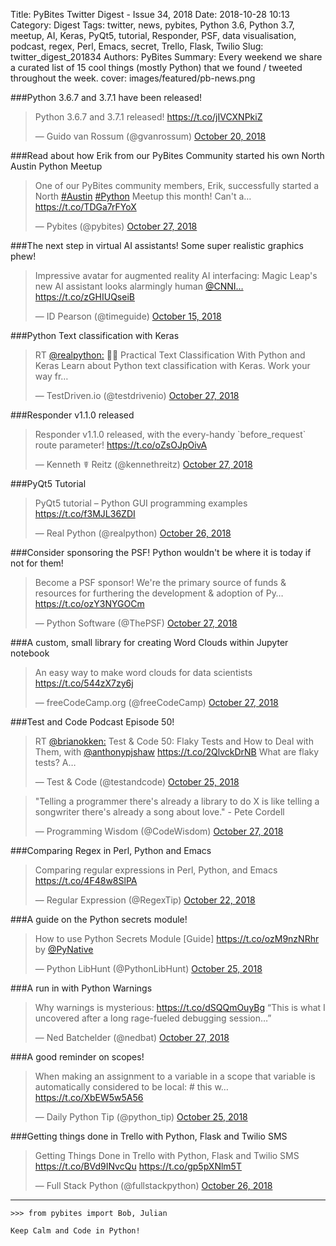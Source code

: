 Title: PyBites Twitter Digest - Issue 34, 2018
Date: 2018-10-28 10:13
Category: Digest
Tags: twitter, news, pybites, Python 3.6, Python 3.7, meetup, AI, Keras, PyQt5, tutorial, Responder, PSF, data visualisation, podcast, regex, Perl, Emacs, secret, Trello, Flask, Twilio
Slug: twitter_digest_201834
Authors: PyBites
Summary: Every weekend we share a curated list of 15 cool things (mostly Python) that we found / tweeted throughout the week.
cover: images/featured/pb-news.png

###Python 3.6.7 and 3.7.1 have been released!

<blockquote class="twitter-tweet"><p>Python 3.6.7 and 3.7.1 released! <a href="https://t.co/jIVCXNPkiZ" title="https://t.co/jIVCXNPkiZ" target="_blank">https://t.co/jIVCXNPkiZ</a></p>— Guido van Rossum (@gvanrossum) <a href="https://twitter.com/gvanrossum/status/1053761849332654080" data-datetime="2018-10-20T21:36:17+00:00">October 20, 2018</a></blockquote>


###Read about how Erik from our PyBites Community started his own North Austin Python Meetup

<blockquote class="twitter-tweet"><p>One of our PyBites community members, Erik, successfully started a North <a href="https://twitter.com/search/#Austin" target="_blank">#Austin</a> <a href="https://twitter.com/search/#Python" target="_blank">#Python</a> Meetup this month! Can't a… <a href="https://t.co/TDGa7rFYoX" title="https://t.co/TDGa7rFYoX" target="_blank">https://t.co/TDGa7rFYoX</a></p>— Pybites (@pybites) <a href="https://twitter.com/pybites/status/1056325889611325440" data-datetime="2018-10-27T23:24:52+00:00">October 27, 2018</a></blockquote>


###The next step in virtual AI assistants! Some super realistic graphics phew!

<blockquote class="twitter-tweet"><p>Impressive avatar for augmented reality AI interfacing: Magic Leap's new AI assistant looks alarmingly human <a href="https://twitter.com/@CNNI…" target="_blank">@CNNI…</a> <a href="https://t.co/zGHIUQseiB" title="https://t.co/zGHIUQseiB" target="_blank">https://t.co/zGHIUQseiB</a></p>— ID Pearson (@timeguide) <a href="https://twitter.com/timeguide/status/1051794659876499456" data-datetime="2018-10-15T11:19:22+00:00">October 15, 2018</a></blockquote>


###Python Text classification with Keras

<blockquote class="twitter-tweet"><p>RT <a href="https://twitter.com/@realpython:" target="_blank">@realpython:</a> 🐍📰 Practical Text Classification With Python and Keras Learn about Python text classification with Keras. Work your way fr…</p>— TestDriven.io (@testdrivenio) <a href="https://twitter.com/testdrivenio/status/1056219366109306880" data-datetime="2018-10-27T16:21:35+00:00">October 27, 2018</a></blockquote>


###Responder v1.1.0 released

<blockquote class="twitter-tweet"><p>Responder v1.1.0 released, with the every-handy `before_request` route parameter! <a href="https://t.co/oZsOJpOivA" title="https://t.co/oZsOJpOivA" target="_blank">https://t.co/oZsOJpOivA</a></p>— Kenneth ☤ Reitz (@kennethreitz) <a href="https://twitter.com/kennethreitz/status/1056174797493886976" data-datetime="2018-10-27T13:24:29+00:00">October 27, 2018</a></blockquote>


###PyQt5 Tutorial

<blockquote class="twitter-tweet"><p>PyQt5 tutorial – Python GUI programming examples <a href="https://t.co/f3MJL36ZDI" title="https://t.co/f3MJL36ZDI" target="_blank">https://t.co/f3MJL36ZDI</a></p>— Real Python (@realpython) <a href="https://twitter.com/realpython/status/1055955532543152128" data-datetime="2018-10-26T22:53:12+00:00">October 26, 2018</a></blockquote>


###Consider sponsoring the PSF! Python wouldn't be where it is today if not for them!

<blockquote class="twitter-tweet"><p>Become a PSF sponsor! We're the primary source of funds &amp; resources for furthering the development &amp; adoption of Py… <a href="https://t.co/ozY3NYGOCm" title="https://t.co/ozY3NYGOCm" target="_blank">https://t.co/ozY3NYGOCm</a></p>— Python Software (@ThePSF) <a href="https://twitter.com/ThePSF/status/1056162345116991488" data-datetime="2018-10-27T12:35:00+00:00">October 27, 2018</a></blockquote>


###A custom, small library for creating Word Clouds within Jupyter notebook

<blockquote class="twitter-tweet"><p>An easy way to make word clouds for data scientists <a href="https://t.co/544zX7zy6j" title="https://t.co/544zX7zy6j" target="_blank">https://t.co/544zX7zy6j</a></p>— freeCodeCamp.org (@freeCodeCamp) <a href="https://twitter.com/freeCodeCamp/status/1056138693155659776" data-datetime="2018-10-27T11:01:01+00:00">October 27, 2018</a></blockquote>


###Test and Code Podcast Episode 50!

<blockquote class="twitter-tweet"><p>RT <a href="https://twitter.com/@brianokken:" target="_blank">@brianokken:</a> Test &amp; Code 50: Flaky Tests and How to Deal with Them, with <a href="https://twitter.com/@anthonypjshaw" target="_blank">@anthonypjshaw</a> <a href="https://t.co/2QlvckDrNB" title="https://t.co/2QlvckDrNB" target="_blank">https://t.co/2QlvckDrNB</a> What are flaky tests? A…</p>— Test &amp; Code (@testandcode) <a href="https://twitter.com/testandcode/status/1055362281955983361" data-datetime="2018-10-25T07:35:50+00:00">October 25, 2018</a></blockquote>


<blockquote class="twitter-tweet"><p>"Telling a programmer there's already a library to do X is like telling a songwriter there's already a song about love." - Pete Cordell</p>— Programming Wisdom (@CodeWisdom) <a href="https://twitter.com/CodeWisdom/status/1056162850220240896" data-datetime="2018-10-27T12:37:00+00:00">October 27, 2018</a></blockquote>


###Comparing Regex in Perl, Python and Emacs

<blockquote class="twitter-tweet"><p>Comparing regular expressions in Perl, Python, and Emacs <a href="https://t.co/4F48w8SlPA" title="https://t.co/4F48w8SlPA" target="_blank">https://t.co/4F48w8SlPA</a></p>— Regular Expression (@RegexTip) <a href="https://twitter.com/RegexTip/status/1054387376645173249" data-datetime="2018-10-22T15:01:54+00:00">October 22, 2018</a></blockquote>


###A guide on the Python secrets module!

<blockquote class="twitter-tweet"><p>How to use Python Secrets Module [Guide] <a href="https://t.co/ozM9nzNRhr" title="https://t.co/ozM9nzNRhr" target="_blank">https://t.co/ozM9nzNRhr</a> by <a href="https://twitter.com/@PyNative" target="_blank">@PyNative</a></p>— Python LibHunt (@PythonLibHunt) <a href="https://twitter.com/PythonLibHunt/status/1055521254252306432" data-datetime="2018-10-25T18:07:32+00:00">October 25, 2018</a></blockquote>


###A run in with Python Warnings

<blockquote class="twitter-tweet"><p>Why warnings is mysterious: <a href="https://t.co/dSQQmOuyBg" title="https://t.co/dSQQmOuyBg" target="_blank">https://t.co/dSQQmOuyBg</a> “This is what I uncovered after a long rage-fueled debugging session…”</p>— Ned Batchelder (@nedbat) <a href="https://twitter.com/nedbat/status/1056241910883536896" data-datetime="2018-10-27T17:51:10+00:00">October 27, 2018</a></blockquote>


###A good reminder on scopes!

<blockquote class="twitter-tweet"><p>When making an assignment to a variable in a scope that variable is automatically considered to be local: # this w… <a href="https://t.co/XbEW5w5A56" title="https://t.co/XbEW5w5A56" target="_blank">https://t.co/XbEW5w5A56</a></p>— Daily Python Tip (@python_tip) <a href="https://twitter.com/python_tip/status/1055350870617903104" data-datetime="2018-10-25T06:50:29+00:00">October 25, 2018</a></blockquote>


###Getting things done in Trello with Python, Flask and Twilio SMS

<blockquote class="twitter-tweet"><p>Getting Things Done in Trello with Python, Flask and Twilio SMS <a href="https://t.co/BVd9INvcQu" title="https://t.co/BVd9INvcQu" target="_blank">https://t.co/BVd9INvcQu</a> <a href="https://t.co/gp5pXNlm5T" title="https://t.co/gp5pXNlm5T" target="_blank">https://t.co/gp5pXNlm5T</a></p>— Full Stack Python (@fullstackpython) <a href="https://twitter.com/fullstackpython/status/1055812050138660864" data-datetime="2018-10-26T13:23:03+00:00">October 26, 2018</a></blockquote>

---

	>>> from pybites import Bob, Julian

	Keep Calm and Code in Python!
